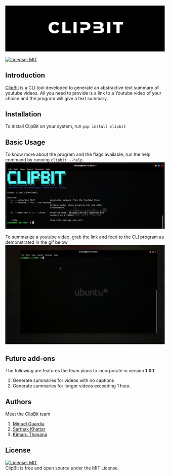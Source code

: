 ![Clipbit Logo](media/clipbit_logo.png)

[![License: MIT](https://img.shields.io/badge/License-MIT-yellow.svg)](https://opensource.org/licenses/MIT)

## Introduction

[ClipBit](https://pypi.org/project/clipbit/1.0.0/) is a CLI tool developed to generate an abstractive text summary of youtube videos. All you need to provide is a link to a Youtube
video of your choice and the program will give a text summary.

## Installation
To install ClipBit on your system, run `pip install clipbit`

## Basic Usage
To know more about the program and the flags available, run the help command by running `clipbit --help`.
![clipbit_help](media/clipbit.png)

To summarize a youtube video, grab the link and feed to the CLI program as demonstrated in the gif below
![ClipBit in action](media/clipbit.gif)

## Future add-ons

The following are features the team plans to incorporate in version **1.0.1**
1. Generate summaries for videos with no captions
2. Generate summaries for longer videos exceeding 1 hour.

## Authors

Meet the ClipBit team
1. [Miguel Guardia](https://github.com/Miguel-Enrique13)
2. [Sarthak Khattar](https://github.com/m0mosenpai)
3. [Kimaru Thagana](https://github.com/KimaruThagna)

## License 
[![License: MIT](https://img.shields.io/badge/License-MIT-yellow.svg)](https://opensource.org/licenses/MIT) <br>
ClipBit is free and open source under the MIT License.

